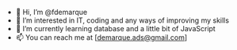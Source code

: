 - 👋 Hi, I’m @fdemarque
- 👀 I’m interested in IT, coding and any ways of improving my skills
- 🌱 I’m currently learning database and a little bit of JavaScript
- 📫 You can reach me at [demarque.ads@gmail.com]

<!---
fdemarque/fdemarque is a ✨ special ✨ 💞️ repository because its `README.md` (this file) appears on your GitHub profile.
You can click the Preview link to take a look at your changes.
--->
